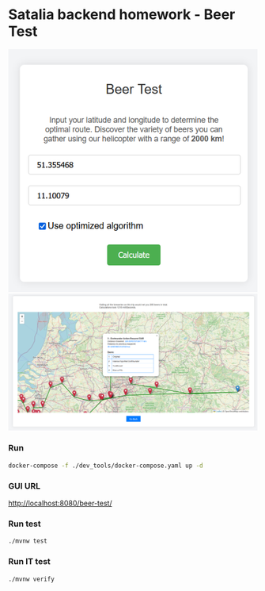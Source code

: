 # Satalia backend homework - Beer Test

![alt text](new_trip.png)
![alt text](results.png)

### Run
```bash
docker-compose -f ./dev_tools/docker-compose.yaml up -d 
```

### GUI URL
[http://localhost:8080/beer-test/](http://localhost:8080/beer-test/)

### Run test
```bash
./mvnw test
```

### Run IT test
```bash
./mvnw verify
```
